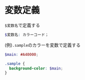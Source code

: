 # 変数定義
`$変数名`で定義する
```scss
$変数名: カラーコード；
```
(例)`.sample`のカラーを変数で定義する
```scss
$main: #A40000;

.sample {
  background-color: $main;
}
```
